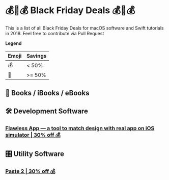 # 💰💸💰 Black Friday Deals 💰💸💰
This is a list of all Black Friday Deals for macOS software and Swift tutorials in 2018. Feel free to contribute via Pull Request

**Legend**

| Emoji | Savings |
|-----|---|
| 💰 | < 50% |
| 💸 | >= 50% |


## 📙 Books / iBooks / eBooks

## 🛠 Development Software
### [Flawless App — a tool to match design with real app on iOS simulator | 30% off 💰](https://gumroad.com/l/SyRKm/30_discount_Black_friday)

## 🎛 Utility Software
### [Paste 2 | 30% off 💰](https://pasteapp.me)
